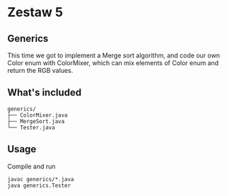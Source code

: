 # Zestaw 5

## Generics

This time we got to implement a Merge sort algorithm, and code our own Color enum with ColorMixer, which can mix elements of Color enum and return the RGB values.

## What's included

```
generics/
├── ColorMixer.java
├── MergeSort.java
└── Tester.java
```

## Usage

Compile and run

```
javac generics/*.java
java generics.Tester
```
